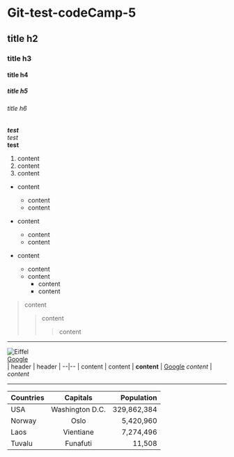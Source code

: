 # Git-test-codeCamp-5

## title h2

### title h3

#### title h4

##### title h5

###### title h6
  
***test***  
_test_  
**test**
  
1. content
2. content  
3. content

+ content
  + content
  + content

+ content
  + content
  + content

+ content
  + content
  + content
    + content
    + content

> content
>> content  
>>> content
***
![Eiffel](https://media.tacdn.com/media/attractions-splice-spp-674x446/06/74/aa/fc.jpg)  
[Google](https://www.google.com/)  
| header | header |
--|--
| content | content |
**content** | [Google](https://www.google.com/)
*content* | *content*  

***
  
| Countries | Capitals | Population |
| --- |:---:|---:|
| USA | Washington D.C. | 329,862,384 |
| Norway | Oslo | 5,420,960 |
| Laos | Vientiane | 7,274,496 |
| Tuvalu | Funafuti | 11,508 | 
